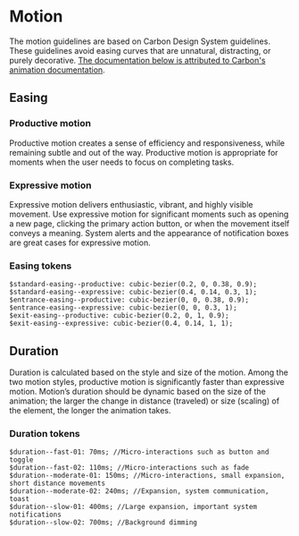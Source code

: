 # Motion
The motion guidelines are based on Carbon Design System guidelines. These
guidelines avoid easing curves that are unnatural, distracting, or purely
decorative. [The documentation below is attributed to Carbon's animation
documentation](https://www.carbondesignsystem.com/guidelines/motion/basics/).


## Easing

### Productive motion
Productive motion creates a sense of efficiency and responsiveness, while
remaining subtle and out of the way. Productive motion is appropriate for
moments when the user needs to focus on completing tasks.

### Expressive motion
Expressive motion delivers enthusiastic, vibrant, and highly visible movement.
Use expressive motion for significant moments such as opening a new page,
clicking the primary action button, or when the movement itself conveys a
meaning. System alerts and the appearance of notification boxes are great cases
for expressive motion.

### Easing tokens
```
$standard-easing--productive: cubic-bezier(0.2, 0, 0.38, 0.9);
$standard-easing--expressive: cubic-bezier(0.4, 0.14, 0.3, 1);
$entrance-easing--productive: cubic-bezier(0, 0, 0.38, 0.9);
$entrance-easing--expressive: cubic-bezier(0, 0, 0.3, 1);
$exit-easing--productive: cubic-bezier(0.2, 0, 1, 0.9);
$exit-easing--expressive: cubic-bezier(0.4, 0.14, 1, 1);
```

## Duration
Duration is calculated based on the style and size of the motion. Among the two
motion styles, productive motion is significantly faster than expressive motion.
Motion’s duration should be dynamic based on the size of the animation; the
larger the change in distance (traveled) or size (scaling) of the element, the
longer the animation takes.

### Duration tokens
```
$duration--fast-01: 70ms; //Micro-interactions such as button and toggle
$duration--fast-02: 110ms; //Micro-interactions such as fade
$duration--moderate-01: 150ms; //Micro-interactions, small expansion, short distance movements
$duration--moderate-02: 240ms; //Expansion, system communication, toast
$duration--slow-01: 400ms; //Large expansion, important system notifications
$duration--slow-02: 700ms; //Background dimming
```